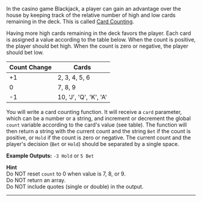 <div class="challenge-instructions basic-javascript"><div><section id="description">
<p>In the casino game Blackjack, a player can gain an advantage over the house by keeping track of the relative number of high and low cards remaining in the deck. This is called <a href="https://en.wikipedia.org/wiki/Card_counting">Card Counting</a>.</p>
<p>Having more high cards remaining in the deck favors the player. Each card is assigned a value according to the table below. When the count is positive, the player should bet high. When the count is zero or negative, the player should bet low.</p>
<table class="table table-striped"><thead><tr><th>Count Change</th><th>Cards</th></tr></thead><tbody><tr><td>+1</td><td>2, 3, 4, 5, 6</td></tr><tr><td>0</td><td>7, 8, 9</td></tr><tr><td>-1</td><td>10, 'J', 'Q', 'K', 'A'</td></tr></tbody></table>
<p>You will write a card counting function. It will receive a <code>card</code> parameter, which can be a number or a string, and increment or decrement the global <code>count</code> variable according to the card's value (see table). The function will then return a string with the current count and the string <code>Bet</code> if the count is positive, or <code>Hold</code> if the count is zero or negative. The current count and the player's decision (<code>Bet</code> or <code>Hold</code>) should be separated by a single space.</p>
<p><strong>Example Outputs:</strong> <code>-3 Hold</code> or <code>5 Bet</code></p>
<p><strong>Hint</strong><br/>
Do NOT reset <code>count</code> to 0 when value is 7, 8, or 9.<br/>
Do NOT return an array.<br/>
Do NOT include quotes (single or double) in the output.</p>
</section></div><hr/></div>